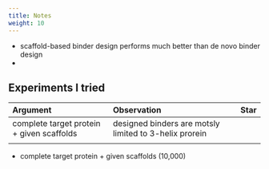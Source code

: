 ```yaml
---
title: Notes
weight: 10
---
```


- scaffold-based binder design performs much better than de novo binder design
- 

## Experiments I tried

| Argument | Observation | Star |
| :---         | :---      | :--- |
| complete target protein + given scaffolds  | designed binders are motsly limited to 3-helix prorein|     |
|     |       |       |

- complete target protein + given scaffolds (10,000) 

